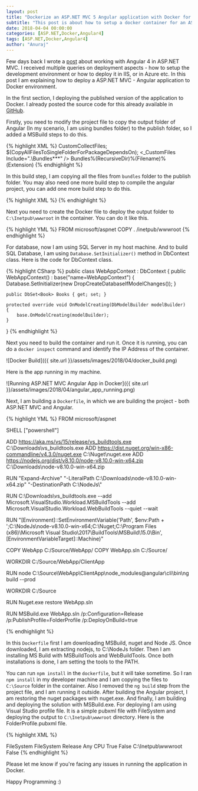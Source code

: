 ```yaml
---
layout: post
title: "Dockerize an ASP.NET MVC 5 Angular application with Docker for Windows"
subtitle: "This post is about how to setup a docker container for an ASP.NET MVC - Angular application."
date: 2018-04-04 00:00:00
categories: [ASP.NET,Docker,Angular4]
tags: [ASP.NET,Docker,Angular4]
author: "Anuraj"
---
```

Few days back I wrote a [post](https://dotnetthoughts.net/how-to-use-angular4-wth-aspnet-mvc/) about working with Angular 4 in ASP.NET MVC. I received multiple queries on deployment aspects - how to setup the development environment or how to deploy it in IIS, or in Azure etc. In this post I am explaining how to deploy a ASP.NET MVC - Angular application to Docker environment.

In the first section, I deploying the published version of the application to Docker. I already posted the source code for this already available in [GitHub](https://github.com/anuraj/MVCAngularCRUDExample). 

Firstly, you need to modify the project file to copy the output folder of Angular (In my scenario, I am using bundles folder) to the publish folder, so I added a MSBuild steps to do this.

{% highlight XML %}
<PropertyGroup>
  <CopyAllFilesToSingleFolderForPackageDependsOn>
    CustomCollectFiles;
    $(CopyAllFilesToSingleFolderForPackageDependsOn);
  </CopyAllFilesToSingleFolderForPackageDependsOn>
</PropertyGroup>
<Target Name="CustomCollectFiles">
  <ItemGroup>
    <_CustomFiles Include=".\Bundles\**\*" />
    <FilesForPackagingFromProject Include="%(_CustomFiles.Identity)">
      <DestinationRelativePath>Bundles\%(RecursiveDir)%(Filename)%(Extension)</DestinationRelativePath>
    </FilesForPackagingFromProject>
  </ItemGroup>
</Target>
{% endhighlight %}

In this build step, I am copying all the files from `bundles` folder to the publish folder. You may also need one more build step to compile the angular project, you can add one more build step to do this.

{% highlight XML %}
<Target Name="NgDebug" BeforeTargets="Build" Condition="'$(Configuration)' == 'Debug'">
  <Exec WorkingDirectory="$(ProjectDir)ClientApp" Command="ng build -ec" />
</Target>
<Target Name="NgRelease" BeforeTargets="Build" Condition="'$(Configuration)' == 'Release'">
  <Exec WorkingDirectory="$(ProjectDir)ClientApp" Command="ng build --prod" />
</Target>
{% endhighlight %}

Next you need to create the Docker file to deploy the output folder to `C:\Inetpub\wwwroot` in the container. You can do it like this.

{% highlight YML %}
FROM microsoft/aspnet
COPY . /inetpub/wwwroot
{% endhighlight %}

For database, now I am using SQL Server in my host machine. And to build SQL Database, I am using `Database.SetInitializer()` method in DbContext class. Here is the code for DbContext class.

{% highlight CSharp %}
public class WebAppContext : DbContext
{
    public WebAppContext() : base("name=WebAppContext")
    {
        Database.SetInitializer(new DropCreateDatabaseIfModelChanges<WebAppContext>());
    }

    public DbSet<Book> Books { get; set; }

    protected override void OnModelCreating(DbModelBuilder modelBuilder)
    {
        base.OnModelCreating(modelBuilder);
    }
}
{% endhighlight %}

Next you need to build the container and run it. Once it is running, you can do a `docker inspect` command and identify the IP Address of the container. 

![Docker Build]({{ site.url }}/assets/images/2018/04/docker_build.png)

Here is the app running in my machine.

![Running ASP.NET MVC Angular App in Docker]({{ site.url }}/assets/images/2018/04/angular_app_running.png)

Next, I am building a `Dockerfile`, in which we are building the project - both ASP.NET MVC and Angular. 

{% highlight YML %}
FROM microsoft/aspnet

SHELL ["powershell"]

ADD https://aka.ms/vs/15/release/vs_buildtools.exe C:\\Downloads\\vs_buildtools.exe
ADD https://dist.nuget.org/win-x86-commandline/v4.3.0/nuget.exe C:\\Nuget\\nuget.exe
ADD https://nodejs.org/dist/v8.10.0/node-v8.10.0-win-x64.zip C:\\Downloads\\node-v8.10.0-win-x64.zip

RUN "Expand-Archive" "-LiteralPath C:\\Downloads\\node-v8.10.0-win-x64.zip" "-DestinationPath C:\\NodeJs\\"

RUN C:\\Downloads\\vs_buildtools.exe --add Microsoft.VisualStudio.Workload.MSBuildTools --add Microsoft.VisualStudio.Workload.WebBuildTools --quiet --wait

RUN "[Environment]::SetEnvironmentVariable('Path', $env:Path + ';C:\NodeJs\node-v8.10.0-win-x64;C:\Nuget;C:\Program Files (x86)\Microsoft Visual Studio\2017\BuildTools\MSBuild\15.0\Bin', [EnvironmentVariableTarget]::Machine)"

COPY WebApp C:/Source/WebApp/
COPY WebApp.sln C:/Source/

WORKDIR C:/Source/WebApp/ClientApp

RUN node C:\Source\WebApp\ClientApp\node_modules\@angular\cli\bin\ng build --prod

WORKDIR C:/Source

RUN Nuget.exe restore WebApp.sln

RUN MSBuild.exe WebApp.sln /p:Configuration=Release /p:PublishProfile=FolderProfile /p:DeployOnBuild=true

{% endhighlight %}

In this `Dockerfile` first I am downloading MSBuild, nuget and Node JS. Once downloaded, I am extracting nodejs, to C:\NodeJs folder. Then I am installing MS Build with MSBuildTools and WebBuildTools. Once both installations is done, I am setting the tools to the PATH. 

You can run `npm install` in the `dockerfile`, but it will take sometime. So I ran `npm install` in my developer machine and I am copying the files to `C:\Source` folder in the container. Also I removed the `ng build` step from the project file, and I am running it outside. After building the Angular project, I am restoring the nuget packages with nuget.exe. And finally, I am building and deploying the solution with MSBuild.exe. For deploying I am using Visual Studio profile file. It is a simple pubxml file with FileSystem and deploying the output to `C:\Inetpub\wwwroot` directory. Here is the FolderProfile.pubxml file.

{% highlight XML %}
<?xml version="1.0" encoding="utf-8"?>
<!--
This file is used by the publish/package process of your Web project. You can customize the behavior of this process
by editing this MSBuild file. In order to learn more about this please visit https://go.microsoft.com/fwlink/?LinkID=208121. 
-->
<Project ToolsVersion="4.0" xmlns="http://schemas.microsoft.com/developer/msbuild/2003">
  <PropertyGroup>
    <WebPublishMethod>FileSystem</WebPublishMethod>
    <PublishProvider>FileSystem</PublishProvider>
    <LastUsedBuildConfiguration>Release</LastUsedBuildConfiguration>
    <LastUsedPlatform>Any CPU</LastUsedPlatform>
    <SiteUrlToLaunchAfterPublish />
    <LaunchSiteAfterPublish>True</LaunchSiteAfterPublish>
    <ExcludeApp_Data>False</ExcludeApp_Data>
    <publishUrl>C:\Inetpub\wwwroot</publishUrl>
    <DeleteExistingFiles>False</DeleteExistingFiles>
  </PropertyGroup>
</Project>
{% endhighlight %}

Please let me know if you're facing any issues in running the application in Docker.

Happy Programming :)